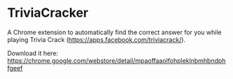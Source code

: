 TriviaCracker
=============

A Chrome extension to automatically find the correct answer for you while playing Trivia Crack (https://apps.facebook.com/triviacrack/).

Download it here: https://chrome.google.com/webstore/detail/mpaoffaaolfohpleklnbmhbndphfgeef
